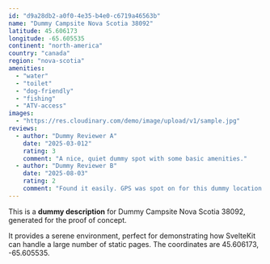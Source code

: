 ```yaml
---
id: "d9a28db2-a0f0-4e35-b4e0-c6719a46563b"
name: "Dummy Campsite Nova Scotia 38092"
latitude: 45.606173
longitude: -65.605535
continent: "north-america"
country: "canada"
region: "nova-scotia"
amenities:
  - "water"
  - "toilet"
  - "dog-friendly"
  - "fishing"
  - "ATV-access"
images:
  - "https://res.cloudinary.com/demo/image/upload/v1/sample.jpg"
reviews:
  - author: "Dummy Reviewer A"
    date: "2025-03-012"
    rating: 3
    comment: "A nice, quiet dummy spot with some basic amenities."
  - author: "Dummy Reviewer B"
    date: "2025-08-03"
    rating: 2
    comment: "Found it easily. GPS was spot on for this dummy location."
---
```


This is a **dummy description** for Dummy Campsite Nova Scotia 38092, generated for the proof of concept.

It provides a serene environment, perfect for demonstrating how SvelteKit can handle a large number of static pages. The coordinates are 45.606173, -65.605535.
